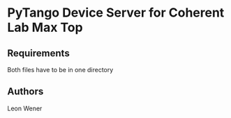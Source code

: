 # PyTango Device Server for Coherent Lab Max Top

## Requirements
Both files have to be in one directory
## Authors
Leon Wener
